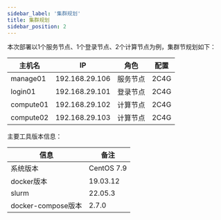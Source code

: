 ```yaml
---
sidebar_label: '集群规划'
title: 集群规划
sidebar_position: 2
---
```


本次部署以1个服务节点、1个登录节点、2个计算节点为例，集群节规划如下：

| **主机名** | **IP**         | **角色** | **配置** |
| ---------- | -------------- | -------- | -------- |
| manage01   | 192.168.29.106 | 服务节点 | 2C4G     |
| login01    | 192.168.29.101 | 登录节点 | 2C4G     |
| compute01  | 192.168.29.102 | 计算节点 | 2C4G     |
| compute02  | 192.168.29.103 | 计算节点 | 2C4G     |

主要工具版本信息：

| **信息**           | **备注**   |
| ------------------ | ---------- |
| 系统版本           | CentOS 7.9 |
| docker版本         | 19.03.12   |
| slurm              | 22.05.3    |
| docker-compose版本 | 2.7.0      |